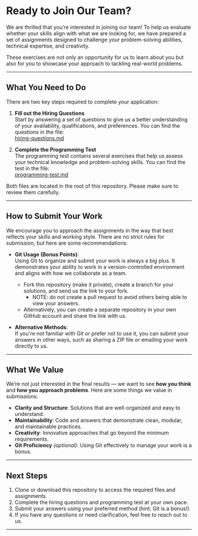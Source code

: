 # Ready to Join Our Team?

We are thrilled that you’re interested in joining our team! To help us evaluate whether your skills align with what we are looking for, we have prepared a set of assignments designed to challenge your problem-solving abilities, technical expertise, and creativity.

These exercises are not only an opportunity for us to learn about you but also for you to showcase your approach to tackling real-world problems.

---

## What You Need to Do

There are two key steps required to complete your application:

1. **Fill out the Hiring Questions**  
   Start by answering a set of questions to give us a better understanding of your availability, qualifications, and preferences. You can find the questions in the file:  
   [hiring-questions.md](./hiring-questions.md)  

2. **Complete the Programming Test**  
   The programming test contains several exercises that help us assess your technical knowledge and problem-solving skills. You can find the test in the file:  
   [programming-test.md](./programming-test.md)  

Both files are located in the root of this repository. Please make sure to review them carefully.

---

## How to Submit Your Work

We encourage you to approach the assignments in the way that best reflects your skills and working style. There are no strict rules for submission, but here are some recommendations:

- **Git Usage (Bonus Points)**:  
  Using Git to organize and submit your work is always a big plus. It demonstrates your ability to work in a version-controlled environment and aligns with how we collaborate as a team.  
  - Fork this repository (make it private), create a branch for your solutions, and send us the link to your fork.
     - NOTE: do not create a pull request to avoid others being able to view your answers.
  - Alternatively, you can create a separate repository in your own GitHub account and share the link with us.

- **Alternative Methods**:  
  If you're not familiar with Git or prefer not to use it, you can submit your answers in other ways, such as sharing a ZIP file or emailing your work directly to us.  

---

## What We Value

We’re not just interested in the final results — we want to see **how you think** and **how you approach problems**. Here are some things we value in submissions:

- **Clarity and Structure**: Solutions that are well-organized and easy to understand.  
- **Maintainability**: Code and answers that demonstrate clean, modular, and maintainable practices.  
- **Creativity**: Innovative approaches that go beyond the minimum requirements.  
- **Git Proficiency** *(optional)*: Using Git effectively to manage your work is a bonus.

---

## Next Steps  

1. Clone or download this repository to access the required files and assignments.  
2. Complete the hiring questions and programming test at your own pace.  
3. Submit your answers using your preferred method (hint: Git is a bonus!).  
4. If you have any questions or need clarification, feel free to reach out to us.

---
